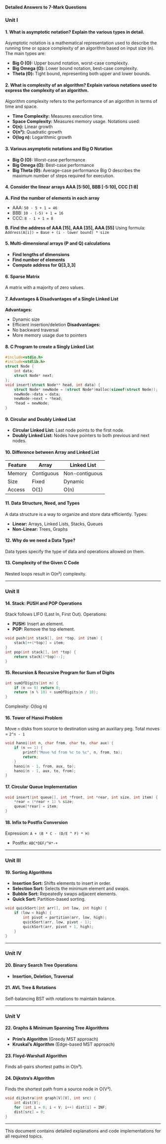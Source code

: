 **Detailed Answers to 7-Mark Questions**

### **Unit I**

#### **1. What is asymptotic notation? Explain the various types in detail.**
Asymptotic notation is a mathematical representation used to describe the running time or space complexity of an algorithm based on input size (n). The main types are:
- **Big O (O):** Upper bound notation, worst-case complexity.
- **Big Omega (Ω):** Lower bound notation, best-case complexity.
- **Theta (Θ):** Tight bound, representing both upper and lower bounds.

#### **2. What is complexity of an algorithm? Explain various notations used to express the complexity of an algorithm.**
Algorithm complexity refers to the performance of an algorithm in terms of time and space.
- **Time Complexity:** Measures execution time.
- **Space Complexity:** Measures memory usage.
Notations used:
- **O(n):** Linear growth
- **O(n²):** Quadratic growth
- **O(log n):** Logarithmic growth

#### **3. Various asymptotic notations and Big O Notation**
- **Big O (O):** Worst-case performance
- **Big Omega (Ω):** Best-case performance
- **Big Theta (Θ):** Average-case performance
Big O describes the maximum number of steps required for execution.

#### **4. Consider the linear arrays AAA [5:50], BBB [-5:10], CCC [1:8]**
**A. Find the number of elements in each array**
- AAA: `50 - 5 + 1 = 46`
- BBB: `10 - (-5) + 1 = 16`
- CCC: `8 - 1 + 1 = 8`

**B. Find the address of AAA [15], AAA [35], AAA [55]**
Using formula: `Address(A[i]) = Base + (i - lower bound) * size`

#### **5. Multi-dimensional arrays (P and Q) calculations**
- **Find lengths of dimensions**
- **Find number of elements**
- **Compute address for Q[3,3,3]**

#### **6. Sparse Matrix**
A matrix with a majority of zero values.

#### **7. Advantages & Disadvantages of a Single Linked List**
**Advantages:**
- Dynamic size
- Efficient insertion/deletion
**Disadvantages:**
- No backward traversal
- More memory usage due to pointers

#### **8. C Program to create a Singly Linked List**
```c
#include<stdio.h>
#include<stdlib.h>
struct Node {
    int data;
    struct Node* next;
};
void insert(struct Node** head, int data) {
    struct Node* newNode = (struct Node*)malloc(sizeof(struct Node));
    newNode->data = data;
    newNode->next = *head;
    *head = newNode;
}
```

#### **9. Circular and Doubly Linked List**
- **Circular Linked List:** Last node points to the first node.
- **Doubly Linked List:** Nodes have pointers to both previous and next nodes.

#### **10. Difference between Array and Linked List**
| Feature | Array | Linked List |
|---------|-------|------------|
| Memory | Contiguous | Non-contiguous |
| Size | Fixed | Dynamic |
| Access | O(1) | O(n) |

#### **11. Data Structure, Need, and Types**
A data structure is a way to organize and store data efficiently. Types:
- **Linear:** Arrays, Linked Lists, Stacks, Queues
- **Non-Linear:** Trees, Graphs

#### **12. Why do we need a Data Type?**
Data types specify the type of data and operations allowed on them.

#### **13. Complexity of the Given C Code**
Nested loops result in O(n²) complexity.

---

### **Unit II**

#### **14. Stack: PUSH and POP Operations**
Stack follows LIFO (Last In, First Out). Operations:
- **PUSH:** Insert an element.
- **POP:** Remove the top element.
```c
void push(int stack[], int *top, int item) {
    stack[++(*top)] = item;
}
int pop(int stack[], int *top) {
    return stack[(*top)--];
}
```

#### **15. Recursion & Recursive Program for Sum of Digits**
```c
int sumOfDigits(int n) {
    if (n == 0) return 0;
    return (n % 10) + sumOfDigits(n / 10);
}
```
Complexity: O(log n)

#### **16. Tower of Hanoi Problem**
Move `n` disks from source to destination using an auxiliary peg. Total moves = `2^n - 1`
```c
void hanoi(int n, char from, char to, char aux) {
    if (n == 1) {
        printf("Move %d from %c to %c", n, from, to);
        return;
    }
    hanoi(n - 1, from, aux, to);
    hanoi(n - 1, aux, to, from);
}
```

#### **17. Circular Queue Implementation**
```c
void insert(int queue[], int *front, int *rear, int size, int item) {
    *rear = (*rear + 1) % size;
    queue[*rear] = item;
}
```

#### **18. Infix to Postfix Conversion**
Expression: `A + (B * C - (D/E ^ F) * H)`
- Postfix: `ABC*DEF/^H*-+`

---

### **Unit III**

#### **19. Sorting Algorithms**
- **Insertion Sort:** Shifts elements to insert in order.
- **Selection Sort:** Selects the minimum element and swaps.
- **Bubble Sort:** Repeatedly swaps adjacent elements.
- **Quick Sort:** Partition-based sorting.

```c
void quickSort(int arr[], int low, int high) {
    if (low < high) {
        int pivot = partition(arr, low, high);
        quickSort(arr, low, pivot - 1);
        quickSort(arr, pivot + 1, high);
    }
}
```

---

### **Unit IV**

#### **20. Binary Search Tree Operations**
- **Insertion, Deletion, Traversal**

#### **21. AVL Tree & Rotations**
Self-balancing BST with rotations to maintain balance.

---

### **Unit V**

#### **22. Graphs & Minimum Spanning Tree Algorithms**
- **Prim’s Algorithm** (Greedy MST approach)
- **Kruskal’s Algorithm** (Edge-based MST approach)

#### **23. Floyd-Warshall Algorithm**
Finds all-pairs shortest paths in O(n³).

#### **24. Dijkstra’s Algorithm**
Finds the shortest path from a source node in O(V²).

```c
void dijkstra(int graph[V][V], int src) {
    int dist[V];
    for (int i = 0; i < V; i++) dist[i] = INF;
    dist[src] = 0;
}
```

---

This document contains detailed explanations and code implementations for all required topics.


